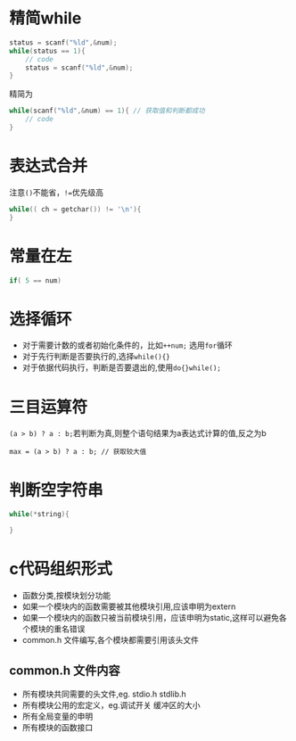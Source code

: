 # 精简while
```c
status = scanf("%ld",&num);
while(status == 1){
    // code
    status = scanf("%ld",&num);
}
```
精简为
```c
while(scanf("%ld",&num) == 1){ // 获取值和判断都成功
    // code
}
```
# 表达式合并
注意`()`不能省，`!=`优先级高
```c
while(( ch = getchar()) != '\n'){
}
```


# 常量在左
```c
if( 5 == num)
```

# 选择循环
- 对于需要计数的或者初始化条件的，比如`++num;` 选用`for`循环
- 对于先行判断是否要执行的,选择`while(){}`
- 对于依据代码执行，判断是否要退出的,使用`do{}while();`

# 三目运算符
`(a > b) ? a : b;`若判断为真,则整个语句结果为a表达式计算的值,反之为b
```
max = (a > b) ? a : b; // 获取较大值
```

# 判断空字符串
```c
while(*string){

}
```


# c代码组织形式
- 函数分类,按模块划分功能
- 如果一个模块内的函数需要被其他模块引用,应该申明为extern
- 如果一个模块内的函数只被当前模块引用，应该申明为static,这样可以避免各个模块的重名错误
- common.h 文件编写,各个模块都需要引用该头文件

## common.h 文件内容
- 所有模块共同需要的头文件,eg. stdio.h stdlib.h
- 所有模块公用的宏定义，eg.调试开关 缓冲区的大小
- 所有全局变量的申明
- 所有模块的函数接口
